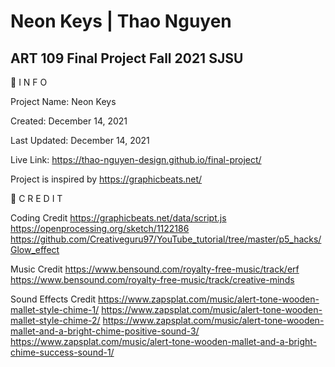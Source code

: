 # Neon Keys | Thao Nguyen
ART 109 Final Project 
Fall 2021 SJSU
------------------

📄 I N F O

Project Name: Neon Keys

Created: December 14, 2021

Last Updated: December 14, 2021

Live Link: https://thao-nguyen-design.github.io/final-project/

Project is inspired by https://graphicbeats.net/


📄 C R E D I T

Coding Credit
https://graphicbeats.net/data/script.js
https://openprocessing.org/sketch/1122186
https://github.com/Creativeguru97/YouTube_tutorial/tree/master/p5_hacks/Glow_effect

Music Credit
https://www.bensound.com/royalty-free-music/track/erf
https://www.bensound.com/royalty-free-music/track/creative-minds

Sound Effects Credit
https://www.zapsplat.com/music/alert-tone-wooden-mallet-style-chime-1/
https://www.zapsplat.com/music/alert-tone-wooden-mallet-style-chime-2/
https://www.zapsplat.com/music/alert-tone-wooden-mallet-and-a-bright-chime-positive-sound-3/
https://www.zapsplat.com/music/alert-tone-wooden-mallet-and-a-bright-chime-success-sound-1/
